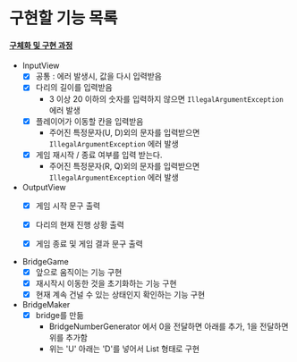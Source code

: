 # 구현할 기능 목록

#### [구체화 및 구현 과정](./PROCESS.md)

- InputView
  - [x] 공통 : 에러 발생시, 값을 다시 입력받음
  - [x] 다리의 길이를 입력받음
      - 3 이상 20 이하의 숫자를 입력하지 않으면 `IllegalArgumentException` 에러 발생
  - [x] 플레이어가 이동할 칸을 입력받음
      - 주어진 특정문자(U, D)외의 문자를 입력받으면 `IllegalArgumentException` 에러 발생
  - [x] 게임 재시작 / 종료 여부를 입력 받는다.
      - 주어진 특정문자(R, Q)외의 문자를 입력받으면 `IllegalArgumentException` 에러 발생
  
- OutputView
  - [x] 게임 시작 문구 출력
  - [x] 다리의 현재 진행 상황 출력
  - [x] 게임 종료 및 게임 결과 문구 출력


- BridgeGame
    - [x] 앞으로 움직이는 기능 구현
    - [x] 재시작시 이동한 것을 초기화하는 기능 구현
    - [x] 현재 계속 건널 수 있는 상태인지 확인하는 기능 구현
- BridgeMaker
    - [x] bridge를 만듦
      - BridgeNumberGenerator 에서 0을 전달하면 아래를 추가, 1을 전달하면 위를 추가함
      - 위는 'U' 아래는 'D'를 넣어서 List<String> 형태로 구현